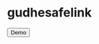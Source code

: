 # gudhesafelink
<a href="https://safelinkgudhe.blogspot.com/">
  <button class="fileLink button">Demo</button></a> 
